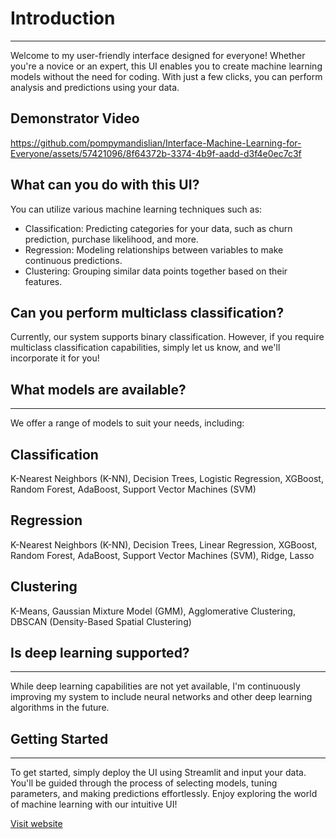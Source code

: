 # **Introduction**
---
Welcome to my user-friendly interface designed for everyone! Whether you're a novice or an expert, this UI enables you to create machine learning models without the need for coding. With just a few clicks, you can perform analysis and predictions using your data.

**Demonstrator Video**
----
https://github.com/pompymandislian/Interface-Machine-Learning-for-Everyone/assets/57421096/8f64372b-3374-4b9f-aadd-d3f4e0ec7c3f

**What can you do with this UI?**
---
You can utilize various machine learning techniques such as:

- Classification: Predicting categories for your data, such as churn prediction, purchase likelihood, and more.
- Regression: Modeling relationships between variables to make continuous predictions.
- Clustering: Grouping similar data points together based on their features.

**Can you perform multiclass classification?**
---
Currently, our system supports binary classification. However, if you require multiclass classification capabilities, simply let us know, and we'll incorporate it for you!

## **What models are available?**
---
We offer a range of models to suit your needs, including:

**Classification**
  ---------
K-Nearest Neighbors (K-NN), Decision Trees, Logistic Regression, XGBoost, Random Forest, AdaBoost, Support Vector Machines (SVM)

**Regression**
  ---------
K-Nearest Neighbors (K-NN), Decision Trees, Linear Regression, XGBoost, Random Forest, AdaBoost, Support Vector Machines (SVM), Ridge, Lasso

**Clustering**
  ---------
K-Means, Gaussian Mixture Model (GMM), Agglomerative Clustering, DBSCAN (Density-Based Spatial Clustering)

## **Is deep learning supported?**
---
While deep learning capabilities are not yet available, I'm continuously improving my system to include neural networks and other deep learning algorithms in the future.

## **Getting Started**
-----
To get started, simply deploy the UI using Streamlit and input your data. You'll be guided through the process of selecting models, tuning parameters, and making predictions effortlessly.
Enjoy exploring the world of machine learning with our intuitive UI!

[Visit website](https://interface-machine-learning-for-everyone-zqm7h729a7bwnuvcdvcjzt.streamlit.app/)

